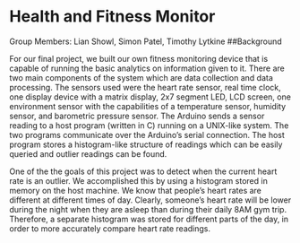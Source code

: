 # Health and Fitness Monitor

Group Members: Lian Showl, Simon Patel, Timothy Lytkine
##Background

For our final project, we built our own fitness monitoring device that is capable of
running the basic analytics on information given to it. There are two main components of
the system which are data collection and data processing. The sensors used were the
heart rate sensor, real time clock, one display device with a matrix display, 2x7 segment
LED, LCD screen, one environment sensor with the capabilities of a temperature
sensor, humidity sensor, and barometric pressure sensor.
The Arduino sends a sensor reading to a host program (written in C) running on a
UNIX-like system. The two programs communicate over the Arduino’s serial connection.
The host program stores a histogram-like structure of readings which can be easily
queried and outlier readings can be found.

One of the the goals of this project was to detect when the current heart rate is an
outlier. We accomplished this by using a histogram stored in memory on the host
machine. We know that people’s heart rates are different at different times of day.
Clearly, someone’s heart rate will be lower during the night when they are asleep than
during their daily 8AM gym trip. Therefore, a separate histogram was stored for different
parts of the day, in order to more accurately compare heart rate readings.
